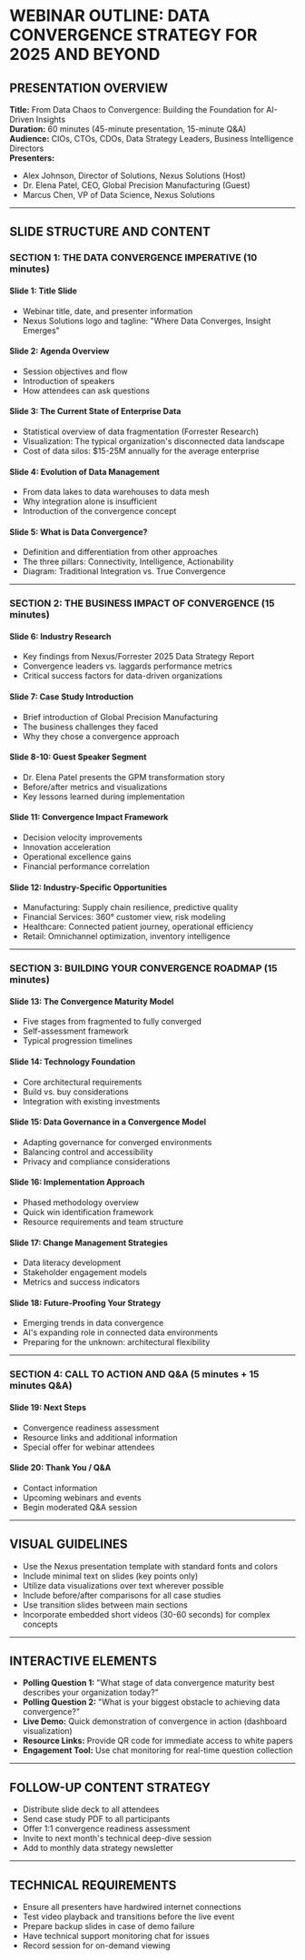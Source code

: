 # WEBINAR OUTLINE: DATA CONVERGENCE STRATEGY FOR 2025 AND BEYOND

## PRESENTATION OVERVIEW

**Title:** From Data Chaos to Convergence: Building the Foundation for AI-Driven Insights  
**Duration:** 60 minutes (45-minute presentation, 15-minute Q&A)  
**Audience:** CIOs, CTOs, CDOs, Data Strategy Leaders, Business Intelligence Directors  
**Presenters:**
- Alex Johnson, Director of Solutions, Nexus Solutions (Host)
- Dr. Elena Patel, CEO, Global Precision Manufacturing (Guest)
- Marcus Chen, VP of Data Science, Nexus Solutions

---

## SLIDE STRUCTURE AND CONTENT

### SECTION 1: THE DATA CONVERGENCE IMPERATIVE (10 minutes)

#### Slide 1: Title Slide
- Webinar title, date, and presenter information
- Nexus Solutions logo and tagline: "Where Data Converges, Insight Emerges"

#### Slide 2: Agenda Overview
- Session objectives and flow
- Introduction of speakers
- How attendees can ask questions

#### Slide 3: The Current State of Enterprise Data
- Statistical overview of data fragmentation (Forrester Research)
- Visualization: The typical organization's disconnected data landscape
- Cost of data silos: $15-25M annually for the average enterprise

#### Slide 4: Evolution of Data Management
- From data lakes to data warehouses to data mesh
- Why integration alone is insufficient
- Introduction of the convergence concept

#### Slide 5: What is Data Convergence?
- Definition and differentiation from other approaches
- The three pillars: Connectivity, Intelligence, Actionability
- Diagram: Traditional Integration vs. True Convergence

---

### SECTION 2: THE BUSINESS IMPACT OF CONVERGENCE (15 minutes)

#### Slide 6: Industry Research
- Key findings from Nexus/Forrester 2025 Data Strategy Report
- Convergence leaders vs. laggards performance metrics
- Critical success factors for data-driven organizations

#### Slide 7: Case Study Introduction
- Brief introduction of Global Precision Manufacturing
- The business challenges they faced
- Why they chose a convergence approach

#### Slide 8-10: Guest Speaker Segment
- Dr. Elena Patel presents the GPM transformation story
- Before/after metrics and visualizations
- Key lessons learned during implementation

#### Slide 11: Convergence Impact Framework
- Decision velocity improvements
- Innovation acceleration
- Operational excellence gains
- Financial performance correlation

#### Slide 12: Industry-Specific Opportunities
- Manufacturing: Supply chain resilience, predictive quality
- Financial Services: 360° customer view, risk modeling
- Healthcare: Connected patient journey, operational efficiency
- Retail: Omnichannel optimization, inventory intelligence

---

### SECTION 3: BUILDING YOUR CONVERGENCE ROADMAP (15 minutes)

#### Slide 13: The Convergence Maturity Model
- Five stages from fragmented to fully converged
- Self-assessment framework
- Typical progression timelines

#### Slide 14: Technology Foundation
- Core architectural requirements
- Build vs. buy considerations
- Integration with existing investments

#### Slide 15: Data Governance in a Convergence Model
- Adapting governance for converged environments
- Balancing control and accessibility
- Privacy and compliance considerations

#### Slide 16: Implementation Approach
- Phased methodology overview
- Quick win identification framework
- Resource requirements and team structure

#### Slide 17: Change Management Strategies
- Data literacy development
- Stakeholder engagement models
- Metrics and success indicators

#### Slide 18: Future-Proofing Your Strategy
- Emerging trends in data convergence
- AI's expanding role in connected data environments
- Preparing for the unknown: architectural flexibility

---

### SECTION 4: CALL TO ACTION AND Q&A (5 minutes + 15 minutes Q&A)

#### Slide 19: Next Steps
- Convergence readiness assessment
- Resource links and additional information
- Special offer for webinar attendees

#### Slide 20: Thank You / Q&A
- Contact information
- Upcoming webinars and events
- Begin moderated Q&A session

---

## VISUAL GUIDELINES

- Use the Nexus presentation template with standard fonts and colors
- Include minimal text on slides (key points only)
- Utilize data visualizations over text wherever possible
- Include before/after comparisons for all case studies
- Use transition slides between main sections
- Incorporate embedded short videos (30-60 seconds) for complex concepts

---

## INTERACTIVE ELEMENTS

- **Polling Question 1:** "What stage of data convergence maturity best describes your organization today?"
- **Polling Question 2:** "What is your biggest obstacle to achieving data convergence?"
- **Live Demo:** Quick demonstration of convergence in action (dashboard visualization)
- **Resource Links:** Provide QR code for immediate access to white papers
- **Engagement Tool:** Use chat monitoring for real-time question collection

---

## FOLLOW-UP CONTENT STRATEGY

- Distribute slide deck to all attendees
- Send case study PDF to all participants
- Offer 1:1 convergence readiness assessment
- Invite to next month's technical deep-dive session
- Add to monthly data strategy newsletter

---

## TECHNICAL REQUIREMENTS

- Ensure all presenters have hardwired internet connections
- Test video playback and transitions before the live event
- Prepare backup slides in case of demo failure
- Have technical support monitoring chat for issues
- Record session for on-demand viewing 